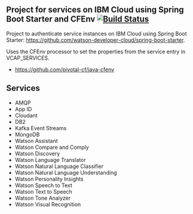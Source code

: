 ## Project for services on IBM Cloud using Spring Boot Starter and CFEnv [![Build Status](https://travis-ci.org/IBM/ibmcloud-cfenv-processors.svg?branch=master)](https://travis-ci.org/IBM/ibmcloud-cfenv-processors)
Project to authenticate service instances on IBM Cloud using Spring Boot Starter: https://github.com/watson-developer-cloud/spring-boot-starter.

Uses the CFEnv processor to set the properties from the service entry in VCAP_SERVICES.
- https://github.com/pivotal-cf/java-cfenv

## Services
- AMQP
- App ID
- Cloudant
- DB2
- Kafka Event Streams
- MongoDB
- Watson Assistant
- Watson Compare and Comply
- Watson Discovery
- Watson Language Translator
- Watson Natural Language Classifier
- Watson Natural Language Understanding
- Watson Personality Insights
- Watson Speech to Text
- Watson Text to Speech
- Watson Tone Analyzer
- Watson Visual Recognition
